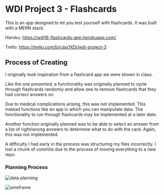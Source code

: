 # WDI Project 3 - Flashcards

This is an app designed to let you test yourself with flashcards. It was built with a MERN stack.

Heroku: https://wdi16-flashcards-app.herokuapp.com/

Trello: https://trello.com/b/rJpx1XDj/wdi-project-3

## Process of Creating

I originally took inspiration from a flashcard app we were shown in class.

Like the one presented, a functionality was originally planned to cycle through flashcards randomly and allow one to remove flashcards that they had correct answers on.

Due to medical complications arising, this was not implemented. This instead functions like an app in which you can manipulate data. The functionality to run through flashcards may be implemented at a later date.

Another function originally planned was to be able to select an answer from a list of right/wrong answers to determine what to do with the card. Again, this was not implemented.

A difficulty I had early in the process was structuring my files incorrectly. I lost a chunk of commits due to the process of moving everything to a new repo.

### Planning Process

![data planning](https://78.media.tumblr.com/88ef24b40e5bf1c1f254dfae77ae3f10/tumblr_paxtdidjLT1vzne5to1_500.png)

![wireframe](https://78.media.tumblr.com/0c2fa9db57891258501f7a11c4f2b98f/tumblr_paxtdidjLT1vzne5to2_500.png)